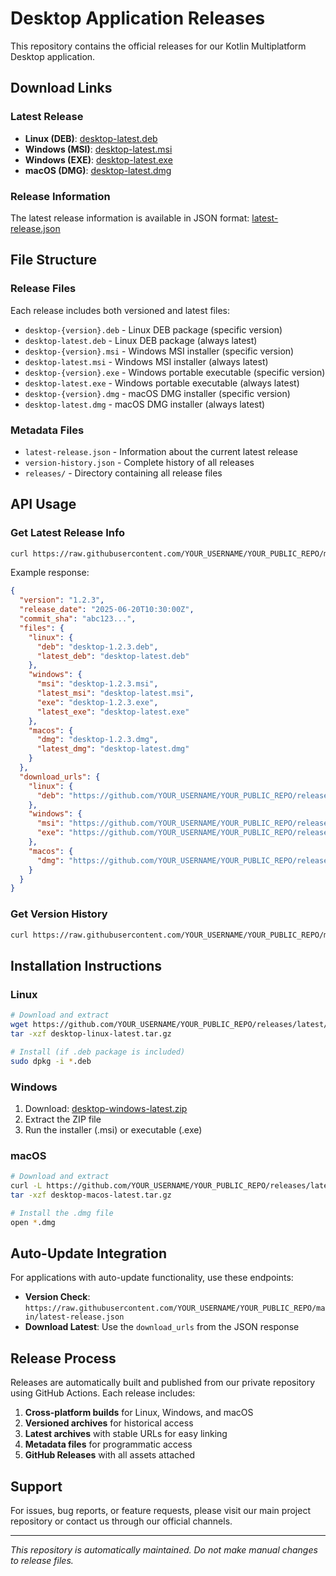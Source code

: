 # Desktop Application Releases

This repository contains the official releases for our Kotlin Multiplatform Desktop application.

## Download Links

### Latest Release
- **Linux (DEB)**: [desktop-latest.deb](https://github.com/YOUR_USERNAME/YOUR_PUBLIC_REPO/releases/latest/download/desktop-latest.deb)
- **Windows (MSI)**: [desktop-latest.msi](https://github.com/YOUR_USERNAME/YOUR_PUBLIC_REPO/releases/latest/download/desktop-latest.msi)
- **Windows (EXE)**: [desktop-latest.exe](https://github.com/YOUR_USERNAME/YOUR_PUBLIC_REPO/releases/latest/download/desktop-latest.exe)
- **macOS (DMG)**: [desktop-latest.dmg](https://github.com/YOUR_USERNAME/YOUR_PUBLIC_REPO/releases/latest/download/desktop-latest.dmg)

### Release Information
The latest release information is available in JSON format: [latest-release.json](https://raw.githubusercontent.com/YOUR_USERNAME/YOUR_PUBLIC_REPO/main/latest-release.json)

## File Structure

### Release Files
Each release includes both versioned and latest files:
- `desktop-{version}.deb` - Linux DEB package (specific version)
- `desktop-latest.deb` - Linux DEB package (always latest)
- `desktop-{version}.msi` - Windows MSI installer (specific version)
- `desktop-latest.msi` - Windows MSI installer (always latest)
- `desktop-{version}.exe` - Windows portable executable (specific version)
- `desktop-latest.exe` - Windows portable executable (always latest)
- `desktop-{version}.dmg` - macOS DMG installer (specific version)
- `desktop-latest.dmg` - macOS DMG installer (always latest)

### Metadata Files
- `latest-release.json` - Information about the current latest release
- `version-history.json` - Complete history of all releases
- `releases/` - Directory containing all release files

## API Usage

### Get Latest Release Info
```bash
curl https://raw.githubusercontent.com/YOUR_USERNAME/YOUR_PUBLIC_REPO/main/latest-release.json
```

Example response:
```json
{
  "version": "1.2.3",
  "release_date": "2025-06-20T10:30:00Z",
  "commit_sha": "abc123...",
  "files": {
    "linux": {
      "deb": "desktop-1.2.3.deb",
      "latest_deb": "desktop-latest.deb"
    },
    "windows": {
      "msi": "desktop-1.2.3.msi",
      "latest_msi": "desktop-latest.msi",
      "exe": "desktop-1.2.3.exe",
      "latest_exe": "desktop-latest.exe"
    },
    "macos": {
      "dmg": "desktop-1.2.3.dmg",
      "latest_dmg": "desktop-latest.dmg"
    }
  },
  "download_urls": {
    "linux": {
      "deb": "https://github.com/YOUR_USERNAME/YOUR_PUBLIC_REPO/releases/latest/download/desktop-latest.deb"
    },
    "windows": {
      "msi": "https://github.com/YOUR_USERNAME/YOUR_PUBLIC_REPO/releases/latest/download/desktop-latest.msi",
      "exe": "https://github.com/YOUR_USERNAME/YOUR_PUBLIC_REPO/releases/latest/download/desktop-latest.exe"
    },
    "macos": {
      "dmg": "https://github.com/YOUR_USERNAME/YOUR_PUBLIC_REPO/releases/latest/download/desktop-latest.dmg"
    }
  }
}
```

### Get Version History
```bash
curl https://raw.githubusercontent.com/YOUR_USERNAME/YOUR_PUBLIC_REPO/main/version-history.json
```

## Installation Instructions

### Linux
```bash
# Download and extract
wget https://github.com/YOUR_USERNAME/YOUR_PUBLIC_REPO/releases/latest/download/desktop-linux-latest.tar.gz
tar -xzf desktop-linux-latest.tar.gz

# Install (if .deb package is included)
sudo dpkg -i *.deb
```

### Windows
1. Download: [desktop-windows-latest.zip](https://github.com/YOUR_USERNAME/YOUR_PUBLIC_REPO/releases/latest/download/desktop-windows-latest.zip)
2. Extract the ZIP file
3. Run the installer (.msi) or executable (.exe)

### macOS
```bash
# Download and extract
curl -L https://github.com/YOUR_USERNAME/YOUR_PUBLIC_REPO/releases/latest/download/desktop-macos-latest.tar.gz -o desktop-macos-latest.tar.gz
tar -xzf desktop-macos-latest.tar.gz

# Install the .dmg file
open *.dmg
```

## Auto-Update Integration

For applications with auto-update functionality, use these endpoints:

- **Version Check**: `https://raw.githubusercontent.com/YOUR_USERNAME/YOUR_PUBLIC_REPO/main/latest-release.json`
- **Download Latest**: Use the `download_urls` from the JSON response

## Release Process

Releases are automatically built and published from our private repository using GitHub Actions. Each release includes:

1. **Cross-platform builds** for Linux, Windows, and macOS
2. **Versioned archives** for historical access
3. **Latest archives** with stable URLs for easy linking
4. **Metadata files** for programmatic access
5. **GitHub Releases** with all assets attached

## Support

For issues, bug reports, or feature requests, please visit our main project repository or contact us through our official channels.

---

*This repository is automatically maintained. Do not make manual changes to release files.*
